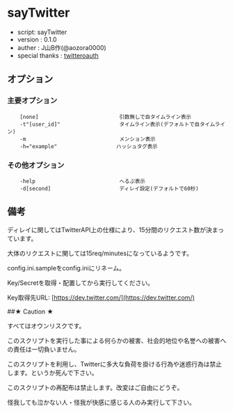 # sayTwitter
- script:        sayTwitter
- version         :        0.1.0
- auther          :        J山B作(@aozora0000)
- special thanks  :        [twitteroauth](https://github.com/abraham/twitteroauth)

## オプション
### 主要オプション
```
    [none]                          引数無しで自タイムライン表示
    -t"[user_id]"                   タイムライン表示(デフォルトで自タイムライン)
    -m                              メンション表示
    -h="example"                   ハッシュタグ表示
```
### その他オプション
```
    -help                           へるぷ表示
    -d[second]                      ディレイ設定(デフォルトで60秒)
```

## 備考

ディレイに関してはTwitterAPI上の仕様により、15分間のリクエスト数が決まっています。

大体のリクエストに関しては15req/minutesになっているようです。

config.ini.sampleをconfig.iniにリネーム。

Key/Secretを取得・配置してから実行してください。

Key取得先URL: [https://dev.twitter.com/](https://dev.twitter.com/)

##★ Caution ★

すべてはオウンリスクです。

このスクリプトを実行した事による何らかの被害、社会的地位や名誉への被害への責任は一切負いません。

このスクリプトを利用し、Twitterに多大な負荷を掛ける行為や迷惑行為は禁止します。というか死んで下さい。

このスクリプトの再配布は禁止します。改変はご自由にどうぞ。


怪我しても泣かない人・怪我が快感に感じる人のみ実行して下さい。
